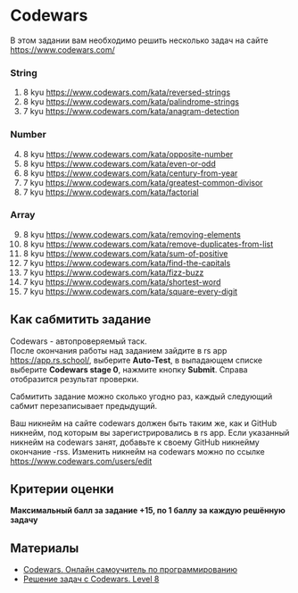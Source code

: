 # Codewars

В этом задании вам необходимо решить несколько задач на сайте https://www.codewars.com/

### String
  1. 8 kyu https://www.codewars.com/kata/reversed-strings
  2. 8 kyu https://www.codewars.com/kata/palindrome-strings
  3. 7 kyu https://www.codewars.com/kata/anagram-detection
### Number
  4. 8 kyu https://www.codewars.com/kata/opposite-number
  5. 8 kyu https://www.codewars.com/kata/even-or-odd
  6. 8 kyu https://www.codewars.com/kata/century-from-year
  7. 7 kyu https://www.codewars.com/kata/greatest-common-divisor
  8. 7 kyu https://www.codewars.com/kata/factorial  
### Array
  9. 8 kyu https://www.codewars.com/kata/removing-elements
  10. 8 kyu https://www.codewars.com/kata/remove-duplicates-from-list
  11. 8 kyu https://www.codewars.com/kata/sum-of-positive
  12. 7 kyu https://www.codewars.com/kata/find-the-capitals
  13. 7 kyu https://www.codewars.com/kata/fizz-buzz  
  14. 7 kyu https://www.codewars.com/kata/shortest-word
  15. 7 kyu https://www.codewars.com/kata/square-every-digit

## Как сабмитить задание
Codewars - автопроверяемый таск.  
После окончания работы над заданием зайдите в rs app https://app.rs.school/, выберите **Auto-Test**, в выпадающем списке выберите **Codewars stage 0**, нажмите кнопку **Submit**. Справа отобразится результат проверки.  

Сабмитить задание можно сколько угодно раз, каждый следующий сабмит перезаписывает предыдущий.

Ваш никнейм на сайте codewars должен быть таким же, как и GitHub никнейм, под которым вы зарегистрировались в rs app. Если указанный никнейм на codewars занят, добавьте к своему GitHub никнейму окончание -rss. Изменить никнейм на codewars можно по ссылке https://www.codewars.com/users/edit

## Критерии оценки

**Максимальный балл за задание +15, по 1 баллу за каждую решённую задачу**

## Материалы

- [Codewars. Онлайн самоучитель по программированию](https://youtu.be/Jm7nca3jk4M)
- [Решение задач с Codewars. Level 8](https://youtu.be/pPJOen-1-mw)
